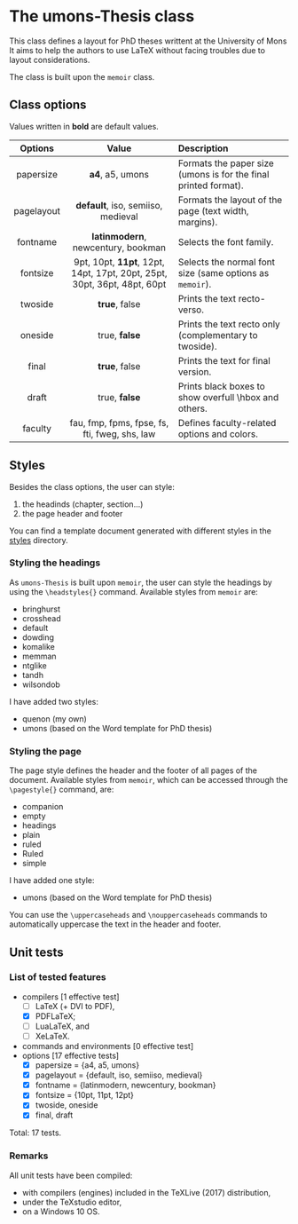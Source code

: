 
The umons-Thesis class
======================



This class defines a layout for PhD theses writtent at the University of Mons
It aims to help the authors to use LaTeX without facing troubles due to layout considerations.

The class is built upon the `memoir` class.



Class options
-------------


Values written in **bold** are default values.


|	Options		|	Value				|	Description														|
|	:-----:		|	:---:				|	:----------														|
|	papersize	|	**a4**, a5, umons	|	Formats the paper size (umons is for the final printed format).	|			|
|	pagelayout	|	**default**, iso, semiiso, medieval	|	Formats the layout of the page (text width, margins).	|
|	fontname	|	**latinmodern**, newcentury, bookman	|	Selects the font family.					|
|	fontsize	|	9pt, 10pt, **11pt**, 12pt, 14pt, 17pt, 20pt, 25pt, 30pt, 36pt, 48pt, 60pt	|	Selects the normal font size (same options as `memoir`).	|
|	twoside		|	**true**, false		|	Prints the text recto-verso.									|
|	oneside		|	true, **false**		|	Prints the text recto only (complementary to twoside).			|						|
|	final		|	**true**, false		|	Prints the text for final version.								|	
|	draft		|	true, **false**		|	Prints black boxes to show overfull \hbox and others.			|
|	faculty		|	fau, fmp, fpms, fpse, fs, fti, fweg, shs, law	|	Defines faculty-related options and colors.	|



Styles
------


Besides the class options, the user can style:
1. the headinds (chapter, section...)
2. the page header and footer

You can find a template document generated with different styles in the [styles](./styles) directory.


### Styling the headings

As `umons-Thesis` is built upon `memoir`, the user can style the headings by using the `\headstyles{}` command.
Available styles from `memoir` are:
- bringhurst
- crosshead
- default
- dowding
- komalike
- memman
- ntglike
- tandh
- wilsondob

I have added two styles:
- quenon (my own)
- umons (based on the Word template for PhD thesis)


### Styling the page

The page style defines the header and the footer of all pages of the document.
Available styles from `memoir`, which can be accessed through the `\pagestyle{}` command, are:
- companion
- empty
- headings
- plain
- ruled
- Ruled
- simple

I have added one style:
- umons (based on the Word template for PhD thesis)

You can use the `\uppercaseheads` and `\nouppercaseheads` commands
to automatically uppercase the text in the header and footer.



Unit tests
----------


### List of tested features
* compilers [1 effective test]
	- [ ] LaTeX (+ DVI to PDF),
	- [X] PDFLaTeX;
	- [ ] LuaLaTeX, and
	- [ ] XeLaTeX.
* commands and environments [0 effective test]
* options [17 effective tests]
	- [X] papersize = {a4, a5, umons}
	- [X] pagelayout = {default, iso, semiiso, medieval}
	- [X] fontname = {latinmodern, newcentury, bookman}
	- [X] fontsize = {10pt, 11pt, 12pt}
	- [X] twoside, oneside
	- [X] final, draft

Total: 17 tests.


### Remarks
All unit tests have been compiled:
* with compilers (engines) included in the TeXLive (2017) distribution,
* under the TeXstudio editor,
* on a Windows 10 OS.

